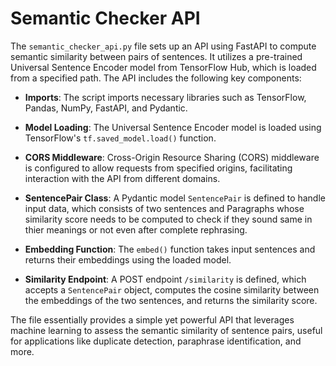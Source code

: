 
# Semantic Checker API

The `semantic_checker_api.py` file sets up an API using FastAPI to compute semantic similarity between pairs of sentences. It utilizes a pre-trained Universal Sentence Encoder model from TensorFlow Hub, which is loaded from a specified path. The API includes the following key components:

- **Imports**: The script imports necessary libraries such as TensorFlow, Pandas, NumPy, FastAPI, and Pydantic.

- **Model Loading**: The Universal Sentence Encoder model is loaded using TensorFlow's `tf.saved_model.load()` function.

- **CORS Middleware**: Cross-Origin Resource Sharing (CORS) middleware is configured to allow requests from specified origins, facilitating interaction with the API from different domains.

- **SentencePair Class**: A Pydantic model `SentencePair` is defined to handle input data, which consists of two sentences and Paragraphs whose similarity score needs to be computed to check if they sound same in thier meanings or not even after complete rephrasing.

- **Embedding Function**: The `embed()` function takes input sentences and returns their embeddings using the loaded model.

- **Similarity Endpoint**: A POST endpoint `/similarity` is defined, which accepts a `SentencePair` object, computes the cosine similarity between the embeddings of the two sentences, and returns the similarity score.

The file essentially provides a simple yet powerful API that leverages machine learning to assess the semantic similarity of sentence pairs, useful for applications like duplicate detection, paraphrase identification, and more.

